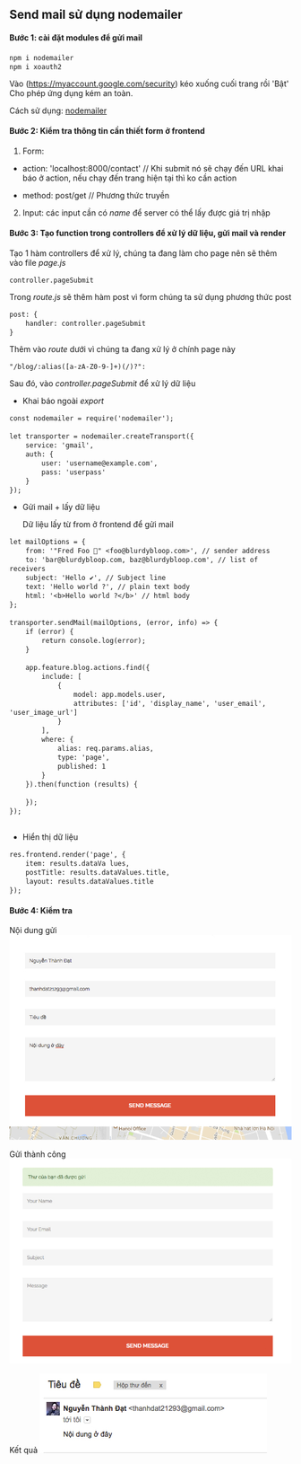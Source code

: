 ## Send mail sử dụng nodemailer

#### Bước 1: cài đặt modules để gửi mail

```
npm i nodemailer
npm i xoauth2
```

Vào (https://myaccount.google.com/security) kéo xuống cuối trang rồi 'Bật' Cho phép ứng dụng kém an toàn.

Cách sử dụng: [nodemailer](https://nodemailer.com/about/)



#### Bước 2: Kiểm tra thông tin cần thiết form ở frontend

1) Form: 

- action: 'localhost:8000/contact' // Khi submit nó sẽ chạy đến URL khai báo ở action, nếu chạy đến trang hiện tại thì ko cần action

- method: post/get // Phương thức truyền

2) Input: các input cần có _name_ để server có thể lấy được giá trị nhập

#### Bước 3: Tạo function trong controllers để xử lý dữ liệu, gửi mail và render

Tạo 1 hàm controllers để xử lý, chúng ta đang làm cho page nên sẽ thêm vào file _page.js_

```
controller.pageSubmit
```

Trong _route.js_ sẽ thêm hàm post vì form chúng ta sử dụng phương thức post

```
post: {
    handler: controller.pageSubmit
}
```

Thêm vào _route_ dưới vì chúng ta đang xử lý ở chính page này

```
"/blog/:alias([a-zA-Z0-9-]+)(/)?":
```

Sau đó, vào _controller.pageSubmit_ để xử lý dữ liệu

- Khai báo ngoài _export_

```
const nodemailer = require('nodemailer');

let transporter = nodemailer.createTransport({
    service: 'gmail',
    auth: {
        user: 'username@example.com',
        pass: 'userpass'
    }
});
```

- Gửi mail + lấy dữ liệu
   
  Dữ liệu lấy từ from ở frontend để gửi mail

```
let mailOptions = {
    from: '"Fred Foo 👻" <foo@blurdybloop.com>', // sender address
    to: 'bar@blurdybloop.com, baz@blurdybloop.com', // list of receivers
    subject: 'Hello ✔', // Subject line
    text: 'Hello world ?', // plain text body
    html: '<b>Hello world ?</b>' // html body
};

transporter.sendMail(mailOptions, (error, info) => {
    if (error) {
        return console.log(error);
    }
    
    app.feature.blog.actions.find({
        include: [
            {
                model: app.models.user,
                attributes: ['id', 'display_name', 'user_email', 'user_image_url']
            }
        ],
        where: {
            alias: req.params.alias,
            type: 'page',
            published: 1
        }
    }).then(function (results) {
        
    });
});


```

- Hiển thị dữ liệu

```
res.frontend.render('page', {
    item: results.dataVa lues,
    postTitle: results.dataValues.title,
    layout: results.dataValues.title
});
```
#### Bước 4: Kiểm tra

Nội dung gửi 
![Noi dung gui](upload/23.jpg)

Gửi thành công
![Thanh cong](upload/22.jpg)

Kết quả
![ket qua](upload/24.jpg)